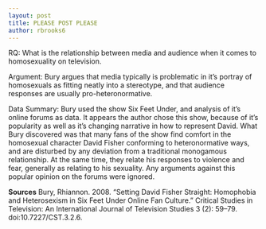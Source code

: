 ```yaml
---
layout: post
title: PLEASE POST PLEASE
author: rbrooks6
---
```


RQ: 
What is the relationship between media and audience when it comes to homosexuality on television.


Argument: 
Bury argues that media typically is problematic in it’s portray of homosexuals as fitting neatly into a stereotype, and that audience responses are usually pro-heteronormative.


Data Summary: 
Bury used the show Six Feet Under, and analysis of it’s online forums as data. It appears the author chose this show, because of it’s popularity as well as it’s changing narrative in how to represent David. What Bury discovered was that many fans of the show find comfort in the homosexual character David Fisher conforming to heteronormative ways, and are disturbed by any deviation from a traditional monogamous relationship. At the same time, they relate his responses to violence and fear, generally as relating to his sexuality. Any arguments against this popular opinion on the forums were ignored.


**Sources**
Bury, Rhiannon. 2008. “Setting David Fisher Straight: Homophobia and Heterosexism in Six Feet Under Online Fan Culture.” Critical Studies in Television: An International Journal of Television Studies 3 (2): 59–79. doi:10.7227/CST.3.2.6.